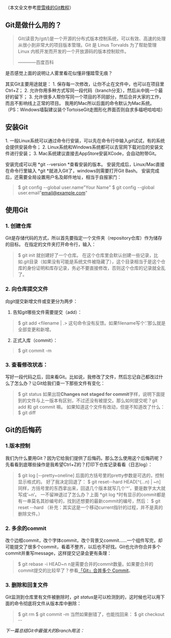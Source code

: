 （本文全文参考[廖雪峰的Git教程](https://www.liaoxuefeng.com/wiki/0013739516305929606dd18361248578c67b8067c8c017b000)）
## Git是做什么用的？

> Git(读音为/gɪt/)是一个开源的分布式版本控制系统，可以有效、高速的处理从很小到非常大的项目版本管理。Git 是 Linus Torvalds 为了帮助管理 Linux 内核开发而开发的一个开放源码的版本控制软件。
> 
> ————百度百科

是否感觉上面的说明让人雾里看花似懂非懂踏雪无痕？

其实Git主要用途就是：
1\. 保存每一次修改，让你不止在文件中，也可以在项目里Ctrl+Z；
2\. 允许你用多种方式写同一段代码（branch分支），然后从中挑一个最好的留下；
3\. 允许很多人帮你写同一个项目的不同部分，然后合并大家的工作，而且不影响线上正常的项目。
我用的Mac所以后面的命令默认为Mac系统。（PS：Windows墙裂建议装个TortoiseGit走图形化界面否则自求多福吧哈哈哈）

## 安装Git

1\. 一般Linux系统可以通过命令行安装，可以先在命令行中输入*git*试试，有的系统会提供安装命令；
2\. Linux系统和Windows系统都可以去官网下载对应的安装文件进行安装；
3\. Mac系统建议直接去AppStore安装XCode，会自动附带Git。

安装完成可以用 *git --version *查看安装的版本。
安装完成后，Linux/Mac直接在命令行里输入 *git *就进入Git了，windows则需要打开Git Bash。
安装完成后，还需要全局设置用户名及邮件地址，相当于自报家门：
> $ git config --global user.name"Your Name"
> $ git config --global user.email"email@example.com"

## 使用Git

### 1\. 创建仓库
Git是存储代码的方式，所以首先要指定一个文件夹（repository仓库）作为储存的目标。
在指定的文件夹打开命令行，输入：
> $ git init
就创建好了一个仓库。
在这个仓库里会默认创建一些记录，比如.git目录（如果没有可能是系统文件被隐藏了），这个目录相当于是这个仓库的身份证明和库存记录，务必不要直接修改，否则这个仓库的记录就全乱了。

### 2\. 向仓库提交文件
向git提交新增文件或变更分为两步：
  1. 告知git哪些文件需要提交（add）：
> $ git add <filename | .>
这句命令没有反馈。如果filename写个‘.’那么就是全部变更和新增。
  2. 正式入库（commit）：
> $ git commit -m <Massages of this Commit>

### 3\. 查看修改状态：
写好一段代码之后，回来看Git。比如说，我修改了文件，然后忘记自己都改过什么了怎么办？让Git给我们查一下那些文件有变化：
> $ git status
如果出现**Changes not staged for commit**字样，说明下面提到的文件与上一版本有区别，不过还没有被提交。那么如何提交呢？git add 和 git commit 嘛。
如果知道这个文件有改动，但是不知道改了什么：
> $ git diff <filename>

## Git的后悔药

### 1.版本控制
我们为什么要用Git？因为它给我们提供了后悔药。那么怎么使用这个后悔药呢？
先看看到底哪些操作是我希望Ctrl+Z的？打印下仓库记录看看（日志log）：
> $ git log [--pretty=oneline]
后面的方括号里的pretty参数是可选的，控制显示格式的。
好了我决定回退了：
> $ git reset--hard HEAD[^(...n) | ~n]
同样，方括号里的东西拿出来，回退几个版本就写几个‘^’，要是数字太大就写成‘~n’。
一不留神退过了怎么办？上面 *git log *时有显示的commit都是有一串莫名其妙编号的，找到还想要的最新commit的编号，然后：
> $ git reset --hard <commitcode>
（补充：其实这是一个移动current指针的过程，并不是真的删除文件。）

### 2\. 多余的commit
改个边框commit，改个字体commit，改个背景又commit……一个组件写完，却可能提交了很多个commit，看着不整齐，以后也不好找。Git也允许你合并多个commit并重写message，这样提交记录会更有条理：
> $ git rebase -i HEAD~n
n是需要合并的commit数量。如果要合并的commit提交的比较早了？参看[「Git」合并多个 Commit](https://www.jianshu.com/p/964de879904a)。

### 3\. 删除和回复文件
Git监测到仓库里有文件被删除时，*git status*是可以检测到的，这时候也可以用下面的命令彻底将文件从版本库中删除：
> $ git rm <filename>
> $ git commit -m <message of this commit>
当然如果删错了，也能找回来：
> $ git checkout -- <filename>

*下一篇总结Git中最强大的Branch用法：*
